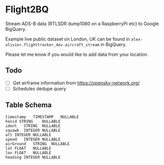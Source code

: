 # Flight2BQ
Stream ADS-B data (RTLSDR dump1080 on a RaspberryPi etc) to Google BigQuery.

Example live public dataset on London, UK can be found in `alex-olivier.flighttracker_dev.aircraft_stream` in BigQuery.

Please let me know if you would like to add data from your location.

## Todo
- [ ] Get airframe information from https://opensky-network.org/
- [ ] Schedules dedupe query

## Table Schema
```
timestamp	TIMESTAMP	NULLABLE	
hexid STRING	NULLABLE	
ident	STRING	NULLABLE	
squawk	INTEGER	NULLABLE	
alt	INTEGER	NULLABLE	
speed	INTEGER	NULLABLE	
airGround	STRING	NULLABLE	
lat	FLOAT	NULLABLE	
lon	FLOAT	NULLABLE	
heading	INTEGER	NULLABLE	
```
